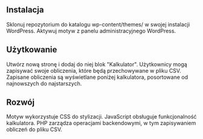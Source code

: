 ## Instalacja
Sklonuj repozytorium do katalogu wp-content/themes/ w swojej instalacji WordPress.
Aktywuj motyw z panelu administracyjnego WordPress.
## Użytkowanie
Utwórz nową stronę i dodaj do niej blok "Kalkulator".
Użytkownicy mogą zapisywać swoje obliczenia, które będą przechowywane w pliku CSV.
Zapisane obliczenia są wyświetlane poniżej kalkulatora, posortowane od najnowszych do najstarszych.
## Rozwój
Motyw wykorzystuje CSS do stylizacji.
JavaScript obsługuje funkcjonalność kalkulatora.
PHP zarządza operacjami backendowymi, w tym zapisywaniem obliczeń do pliku CSV.
